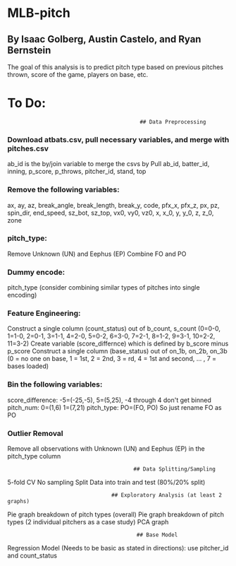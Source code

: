 # MLB-pitch
## By Isaac Golberg, Austin Castelo, and Ryan Bernstein

The goal of this analysis is to predict pitch type based on previous pitches thrown, score of the game, players on base, etc.

# To Do:

                                              ## Data Preprocessing
### Download atbats.csv, pull necessary variables, and merge with pitches.csv
ab_id is the by/join variable to merge the csvs by
Pull ab_id, batter_id, inning, p_score, p_throws, pitcher_id, stand, top

### Remove the following variables:
ax, ay, az, break_angle, break_length, break_y, code, pfx_x, pfx_z, px, pz, spin_dir, end_speed, sz_bot, sz_top, vx0, vy0, vz0, x, x_0, y, y_0, z, z_0, zone

### pitch_type:
Remove Unknown (UN) and Eephus (EP) 
Combine FO and PO

### Dummy encode:
pitch_type (consider combining similar types of pitches into single encoding)

### Feature Engineering:
Construct a single column (count_status) out of b_count, s_count (0=0-0, 1=1-0, 2=0-1, 3=1-1, 4=2-0, 5=0-2, 6=3-0, 7=2-1, 8=1-2, 9=3-1, 10=2-2, 11=3-2)
Create variable (score_differnce) which is defined by b_score minus p_score
Construct a single column (base_status) out of on_1b, on_2b, on_3b (0 = no one on base, 1 = 1st, 2 = 2nd, 3 = rd, 4 = 1st and second, ... , 7 = bases loaded)

### Bin the following variables:
score_difference: -5=(-25,-5), 5=(5,25), -4 through 4 don't get binned
pitch_num: 0=(1,6) 1=(7,21)
pitch_type: PO=(FO, PO) So just rename FO as PO

### Outlier Removal
Remove all observations with Unknown (UN) and Eephus (EP) in the pitch_type column

                                            ## Data Splitting/Sampling
5-fold CV
No sampling
Split Data into train and test (80%/20% split)

                                     ## Exploratory Analysis (at least 2 graphs)
Pie graph breakdown of pitch types (overall)
Pie graph breakdown of pitch types (2 individual pitchers as a case study)
PCA graph


                                             ## Base Model
Regression Model (Needs to be basic as stated in directions):
use pitcher_id and count_status
